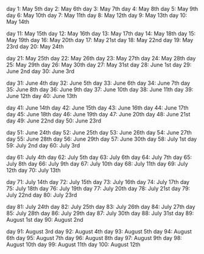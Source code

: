 day 1: May 5th
day 2: May 6th
day 3: May 7th
day 4: May 8th
day 5: May 9th
day 6: May 10th
day 7: May 11th
day 8: May 12th
day 9: May 13th
day 10: May 14th

day 11: May 15th
day 12: May 16th
day 13: May 17th
day 14: May 18th
day 15: May 19th
day 16: May 20th
day 17: May 21st
day 18: May 22nd
day 19: May 23rd
day 20: May 24th

day 21: May 25th
day 22: May 26th
day 23: May 27th
day 24: May 28th
day 25: May 29th
day 26: May 30th
day 27: May 31st
day 28: June 1st
day 29: June 2nd
day 30: June 3rd

day 31: June 4th
day 32: June 5th
day 33: June 6th
day 34: June 7th
day 35: June 8th
day 36: June 9th
day 37: June 10th
day 38: June 11th
day 39: June 12th
day 40: June 13th

day 41: June 14th
day 42: June 15th
day 43: June 16th
day 44: June 17th
day 45: June 18th
day 46: June 19th
day 47: June 20th
day 48: June 21st
day 49: June 22nd
day 50: June 23rd

day 51: June 24th
day 52: June 25th
day 53: June 26th
day 54: June 27th
day 55: June 28th
day 56: June 29th
day 57: June 30th
day 58: July 1st
day 59: July 2nd
day 60: July 3rd

day 61: July 4th
day 62: July 5th
day 63: July 6th
day 64: July 7th
day 65: July 8th
day 66: July 9th
day 67: July 10th
day 68: July 11th
day 69: July 12th
day 70: July 13th

day 71: July 14th
day 72: July 15th
day 73: July 16th
day 74: July 17th
day 75: July 18th
day 76: July 19th
day 77: July 20th
day 78: July 21st
day 79: July 22nd
day 80: July 23rd

day 81: July 24th
day 82: July 25th
day 83: July 26th
day 84: July 27th
day 85: July 28th
day 86: July 29th
day 87: July 30th
day 88: July 31st
day 89: August 1st
day 90: August 2nd

day 91: August 3rd
day 92: August 4th
day 93: August 5th
day 94: August 6th
day 95: August 7th
day 96: August 8th
day 97: August 9th
day 98: August 10th
day 99: August 11th
day 100: August 12th


